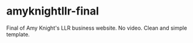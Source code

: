 # amyknightllr-final
Final of Amy Knight's LLR business website. No video. Clean and simple template.
